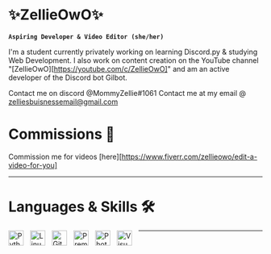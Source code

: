 # ✨ZellieOwO✨

**`Aspiring Developer & Video Editor (she/her)`**

I'm a student currently privately working on learning Discord.py & studying Web Development. I also work on content creation on the YouTube channel "[ZellieOwO][https://youtube.com/c/ZellieOwO]" and am an active developer of the Discord bot Gilbot.

Contact me on discord @MommyZellie#1061
Contact me at my email @ zelliesbuisnessemail@gmail.com

# Commissions 🎥

Commission me for videos [here][https://www.fiverr.com/zellieowo/edit-a-video-for-you]

---
# Languages & Skills 🛠

<img align="left" alt="Python" width="30px" style="padding-right:10px;" src="https://cdn.jsdelivr.net/gh/devicons/devicon/icons/python/python-plain.svg" />
<img align="left" alt="Linux" width="30px" style="padding-right:10px;" src="https://cdn.jsdelivr.net/gh/devicons/devicon/icons/linux/linux-original.svg" />
<img align="left" alt="GitHub" width="30px" style="padding-right:10px;" src="https://cdn.jsdelivr.net/gh/devicons/devicon/icons/github/github-original.svg" />
<img align="left" alt="Premiere Pro" width="30px" style="padding-right:10px;" src="https://cdn.jsdelivr.net/gh/devicons/devicon/icons/premierepro/premierepro-original.svg" />
<img align="left" alt="Photoshop" width="30px" style="padding-right:10px;" src="https://cdn.jsdelivr.net/gh/devicons/devicon/icons/photoshop/photoshop-plain.svg" />
<img align="left" alt="Visual Studio Code" width="30px" style="padding-right:10px;" src="https://cdn.jsdelivr.net/gh/devicons/devicon/icons/visualstudio/visualstudio-plain.svg" />

---
